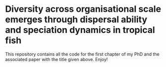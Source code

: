 # Diversity across organisational scale emerges through dispersal ability and speciation dynamics in tropical fish

This repository contains all the code for the first chapter of my PhD and the associated paper with the title given above. Enjoy!
